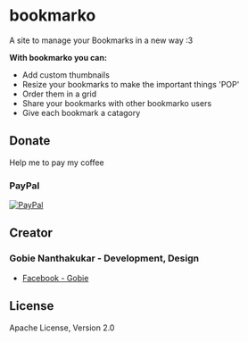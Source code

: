 # bookmarko
A site to manage your Bookmarks in a new way :3

**With bookmarko you can:**

- Add custom thumbnails
- Resize your bookmarks to make the important things 'POP'
- Order them in a grid
- Share your bookmarks with other bookmarko users
- Give each bookmark a catagory

## Donate

Help me to pay my coffee
### PayPal

[![PayPal](https://raw.githubusercontent.com/deweyapp/dewey-website/master/docs/images/donate.png "PayPal Donation")](paypal.me/GobieNa)

## Creator

### Gobie Nanthakukar - Development, Design

- [Facebook - Gobie](https://www.facebook.com/gobie.na)
 
## License

Apache License, Version 2.0
